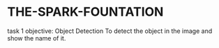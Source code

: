 # THE-SPARK-FOUNTATION
task 1 objective:
Object Detection
To detect  the object in the image and show the name of it.

